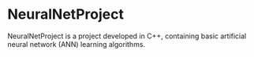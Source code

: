 # NeuralNetProject
NeuralNetProject is a project developed in C++, containing basic artificial neural network (ANN) learning algorithms. 
